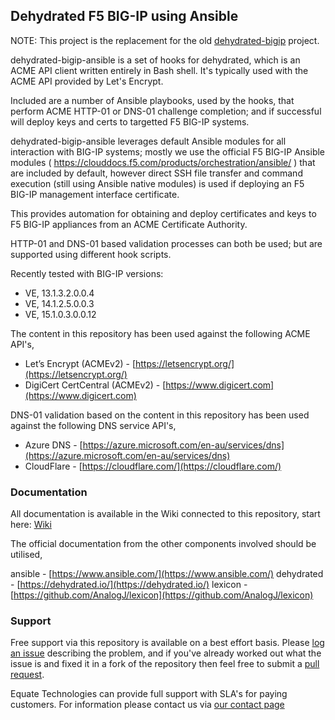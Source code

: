 ## Dehydrated F5 BIG-IP using Ansible

NOTE: This project is the replacement for the old [dehydrated-bigip](https://github.com/colin-stubbs/dehydrated-bigip/) project.

dehydrated-bigip-ansible is a set of hooks for dehydrated, which is an ACME API client written entirely in Bash shell. It's typically used with the ACME API provided by Let's Encrypt.

Included are a number of Ansible playbooks, used by the hooks, that perform ACME HTTP-01 or DNS-01 challenge completion; and if successful will deploy keys and certs to targetted F5 BIG-IP systems.

dehydrated-bigip-ansible leverages default Ansible modules for all interaction with BIG-IP systems; mostly we use the official F5 BIG-IP Ansible modules ( https://clouddocs.f5.com/products/orchestration/ansible/ ) that are included by default, however direct SSH file transfer and command execution (still using Ansible native modules) is used if deploying an F5 BIG-IP management interface certificate.

This provides automation for obtaining and deploy certificates and keys to F5 BIG-IP appliances from an ACME Certificate Authority.

HTTP-01 and DNS-01 based validation processes can both be used; but are supported using different hook scripts.

Recently tested with BIG-IP versions:

- VE, 13.1.3.2.0.0.4
- VE, 14.1.2.5.0.0.3
- VE, 15.1.0.3.0.0.12

The content in this repository has been used against the following ACME API's,

- Let’s Encrypt (ACMEv2) - [https://letsencrypt.org/](https://letsencrypt.org/)
- DigiCert CertCentral (ACMEv2) - [https://www.digicert.com](https://www.digicert.com)

DNS-01 validation based on the content in this repository has been used against the following DNS service API's,

- Azure DNS - [https://azure.microsoft.com/en-au/services/dns](https://azure.microsoft.com/en-au/services/dns)
- CloudFlare - [https://cloudflare.com/](https://cloudflare.com/)

### Documentation

All documentation is available in the Wiki connected to this repository, start here: [Wiki](https://github.com/EquateTechnologies/dehydrated-bigip-ansible/wiki)

The official documentation from the other components involved should be utilised,

ansible - [https://www.ansible.com/](https://www.ansible.com/)
dehydrated - [https://dehydrated.io/](https://dehydrated.io/)
lexicon - [https://github.com/AnalogJ/lexicon](https://github.com/AnalogJ/lexicon)

### Support

Free support via this repository is available on a best effort basis. Please [log an issue](https://github.com/EquateTechnologies/dehydrated-bigip-ansible/issues) describing the problem, and if you've already worked out what the issue is and fixed it in a fork of the repository then feel free to submit a [pull request](https://github.com/EquateTechnologies/dehydrated-bigip-ansible/pulls).

Equate Technologies can provide full support with SLA's for paying customers. For information please contact us via [our contact page](https://equatetechnologies.com.au/contact-us/)
